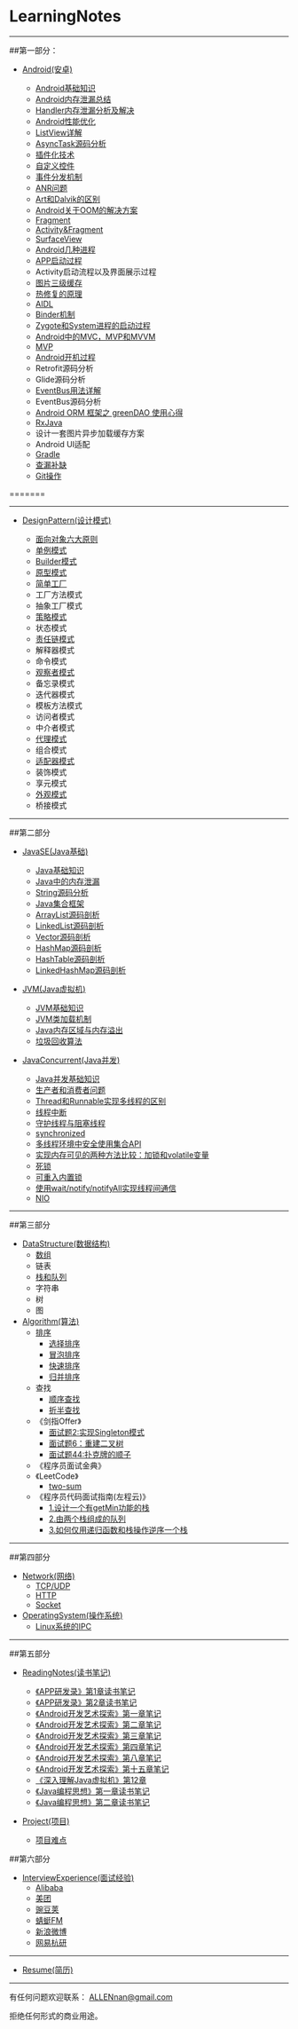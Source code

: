 # LearningNotes
  ---

##第一部分：

* [Android(安卓)](https://github.com/ALLENnan/LearningNotes/tree/master/Part1/Android)

    * [Android基础知识](https://github.com/ALLENnan/LearningNotes/blob/master/Part1/Android/Android基础知识.md)
 	* [Android内存泄漏总结](https://github.com/ALLENnan/LearningNotes/blob/master/Part1/Android/Android内存泄漏总结.md)
 	* [Handler内存泄漏分析及解决](https://github.com/ALLENnan/LearningNotes/blob/master/Part1/Android/Handler内存泄漏分析及解决.md)
 	* [Android性能优化](https://github.com/ALLENnan/LearningNotes/blob/master/Part1/Android/Android性能优化.md)
  	* [ListView详解](https://github.com/ALLENnan/LearningNotes/blob/master/Part1/Android/Listview详解.md)
 	* [AsyncTask源码分析](https://github.com/ALLENnan/LearningNotes/blob/master/Part1/Android/Asynctask源码分析.md)
 	* [插件化技术](https://github.com/ALLENnan/LearningNotes/blob/master/Part1/Android/插件化技术学习.md)
 	* [自定义控件](https://github.com/ALLENnan/LearningNotes/blob/master/Part1/Android/自定义控件.md)
 	* [事件分发机制](http://www.jianshu.com/p/e99b5e8bd67b)
 	* [ANR问题](https://github.com/ALLENnan/LearningNotes/blob/master/Part1/Android/ANR问题.md)
 	* [Art和Dalvik的区别](https://github.com/ALLENnan/LearningNotes/blob/master/Part1/Android/Art和Dalvik区别.md)
 	* [Android关于OOM的解决方案](https://github.com/ALLENnan/LearningNotes/blob/master/Part1/Android/Android关于oom的解决方案.md)
 	* [Fragment](https://github.com/ALLENnan/LearningNotes/blob/master/Part1/Android/Fragment.md)
	* [Activity&Fragment](https://github.com/xxv/android-lifecycle)
 	* [SurfaceView](https://github.com/ALLENnan/LearningNotes/blob/master/Part1/Android/SurfaceView.md)
 	* [Android几种进程](https://github.com/ALLENnan/LearningNotes/blob/master/Part1/Android/Android几种进程.md)
 	* [APP启动过程](https://github.com/ALLENnan/LearningNotes/blob/master/Part1/Android/APP启动过程.md)
 	* Activity启动流程以及界面展示过程
 	* [图片三级缓存](https://github.com/ALLENnan/LearningNotes/blob/master/Part1/Android/Android图片中的三级缓存.md)
 	* [热修复的原理](https://github.com/ALLENnan/LearningNotes/blob/master/Part1/Android/热修复技术.md)
 	* [AIDL](https://github.com/ALLENnan/LearningNotes/blob/master/Part1/Android/AIDL.md)
 	* [Binder机制](https://github.com/ALLENnan/LearningNotes/blob/master/Part1/Android/Binder机制.md)
 	* [Zygote和System进程的启动过程](https://github.com/ALLENnan/LearningNotes/blob/master/Part1/Android/Zygote和System进程的启动过程.md)
 	* [Android中的MVC，MVP和MVVM](https://github.com/ALLENnan/LearningNotes/blob/master/Part1/Android/MVC%2CMVP%2CMVVM的区别.md)
 	* [MVP](https://github.com/ALLENnan/LearningNotes/blob/master/Part1/Android/MVP.md)
 	* [Android开机过程](https://github.com/ALLENnan/LearningNotes/blob/master/Part1/Android/Android开机过程.md)
 	* Retrofit源码分析
 	* Glide源码分析
 	* [EventBus用法详解](https://github.com/ALLENnan/LearningNotes/blob/master/Part1/Android/EventBus用法详解.md)
 	* EventBus源码分析
 	* [Android ORM 框架之 greenDAO 使用心得](http://www.open-open.com/lib/view/open1438065400878.html)
 	* [RxJava](http://gank.io/post/560e15be2dca930e00da1083)
 	* 设计一套图片异步加载缓存方案
 	* Android UI适配
 	* [Gradle](http://wuxiaolong.me/categories/Gradle/)
 	* [查漏补缺](https://github.com/ALLENnan/LearningNotes/blob/master/Part1/Android/查漏补缺.md)
 	* [Git操作](https://github.com/ALLENnan/LearningNotes/blob/master/Part1/Android/Git操作.md)
 	
=======

---
 
* [DesignPattern(设计模式)](https://github.com/ALLENnan/LearningNotes/tree/master/Part1/DesignPattern)
 
 
 	* [面向对象六大原则](https://github.com/ALLENnan/LearningNotes/blob/master/Part1/DesignPattern/常见的面向对象设计原则.md)
 	* [单例模式](https://github.com/ALLENnan/LearningNotes/blob/master/Part1/DesignPattern/单例模式.md)
 	* [Builder模式](https://github.com/ALLENnan/LearningNotes/blob/master/Part1/DesignPattern/Builder模式.md)
 	* [原型模式](https://github.com/ALLENnan/LearningNotes/blob/master/Part1/DesignPattern/原型模式.md)
 	* [简单工厂](https://github.com/ALLENnan/LearningNotes/blob/master/Part1/DesignPattern/简单工厂.md)
 	* 工厂方法模式
 	* 抽象工厂模式
 	* [策略模式](https://github.com/ALLENnan/LearningNotes/blob/master/Part1/DesignPattern/策略模式.md)
 	* 状态模式
 	* [责任链模式](https://github.com/ALLENnan/LearningNotes/blob/master/Part1/DesignPattern/责任链模式.md)
 	* 解释器模式
 	* 命令模式
	* [观察者模式](https://github.com/ALLENnan/LearningNotes/blob/master/Part1/DesignPattern/观察者模式.md)
 	* 备忘录模式
 	* 迭代器模式
 	* 模板方法模式
 	* 访问者模式
 	* 中介者模式
 	* [代理模式](https://github.com/ALLENnan/LearningNotes/blob/master/Part1/DesignPattern/代理模式.md)
 	* 组合模式
 	* [适配器模式](https://github.com/ALLENnan/LearningNotes/blob/master/Part1/DesignPattern/适配器模式.md)
 	* 装饰模式
 	* 享元模式
 	* [外观模式](https://github.com/ALLENnan/LearningNotes/blob/master/Part1/DesignPattern/外观模式.md)
 	* 桥接模式

 	

 
 ---
 
##第二部分
 
* [JavaSE(Java基础)](https://github.com/ALLENnan/LearningNotes/tree/master/Part2/JavaSE)
	* [Java基础知识](https://github.com/ALLENnan/LearningNotes/blob/master/Part2/JavaSE/Java基础知识.md)
	* [Java中的内存泄漏](https://github.com/ALLENnan/LearningNotes/blob/master/Part2/JavaSE/Java中的内存泄漏.md)
	* [String源码分析](https://github.com/ALLENnan/LearningNotes/blob/master/Part2/JavaSE/String源码分析.md)
	* [Java集合框架](https://github.com/ALLENnan/LearningNotes/blob/master/Part2/JavaSE/Java集合框架.md)
	* [ArrayList源码剖析](https://github.com/ALLENnan/LearningNotes/blob/master/Part2/JavaSE/ArrayList源码剖析.md)
	* [LinkedList源码剖析](https://github.com/ALLENnan/LearningNotes/blob/master/Part2/JavaSE/LinkedList源码剖析.md)
	* [Vector源码剖析](https://github.com/ALLENnan/LearningNotes/blob/master/Part2/JavaSE/Vector源码剖析.md)
	* [HashMap源码剖析](https://github.com/ALLENnan/LearningNotes/blob/master/Part2/JavaSE/HashMap源码剖析.md)
	* [HashTable源码剖析](https://github.com/ALLENnan/LearningNotes/blob/master/Part2/JavaSE/HashTable源码剖析.md)
	* [LinkedHashMap源码剖析](https://github.com/ALLENnan/LearningNotes/blob/master/Part2/JavaSE/LinkedHashMap源码剖析.md)
	
	
* [JVM(Java虚拟机)](https://github.com/ALLENnan/LearningNotes/tree/master/Part2/JVM)
	* [JVM基础知识](https://github.com/ALLENnan/LearningNotes/blob/master/Part2/JVM/JVM.md)
	* [JVM类加载机制](https://github.com/ALLENnan/LearningNotes/blob/master/Part2/JVM/JVM类加载机制.md)
	* [Java内存区域与内存溢出](https://github.com/ALLENnan/LearningNotes/blob/master/Part2/JVM/Java内存区域与内存溢出.md)
	* [垃圾回收算法](https://github.com/ALLENnan/LearningNotes/blob/master/Part2/JVM/垃圾回收算法.md)
* [JavaConcurrent(Java并发)](https://github.com/ALLENnan/LearningNotes/blob/master/Part2/JavaConcurrent/Java并发.md)
	* [Java并发基础知识](https://github.com/ALLENnan/LearningNotes/blob/master/Part2/JavaConcurrent/Java并发基础知识.md)
	* [生产者和消费者问题](https://github.com/ALLENnan/LearningNotes/blob/master/Part2/JavaConcurrent/生产者和消费者问题.md)
	* [Thread和Runnable实现多线程的区别](https://github.com/ALLENnan/LearningNotes/blob/master/Part2/JavaConcurrent/Thread和Runnable实现多线程的区别.md)	 
	* [线程中断](https://github.com/ALLENnan/LearningNotes/blob/master/Part2/JavaConcurrent/线程中断.md)
	* [守护线程与阻塞线程](https://github.com/ALLENnan/LearningNotes/blob/master/Part2/JavaConcurrent/守护线程与阻塞线程.md)
	* [synchronized](https://github.com/ALLENnan/LearningNotes/blob/master/Part2/JavaConcurrent/Synchronized.md)
	* [多线程环境中安全使用集合API](https://github.com/ALLENnan/LearningNotes/blob/master/Part2/JavaConcurrent/多线程环境中安全使用集合API.md)
	* [实现内存可见的两种方法比较：加锁和volatile变量](https://github.com/ALLENnan/LearningNotes/blob/master/Part2/JavaConcurrent/实现内存可见的两种方法比较：加锁和volatile变量.md)
	* [死锁](https://github.com/ALLENnan/LearningNotes/blob/master/Part2/JavaConcurrent/死锁.md)
	* [可重入内置锁](https://github.com/ALLENnan/LearningNotes/blob/master/Part2/JavaConcurrent/可重入内置锁.md)
	* [使用wait/notify/notifyAll实现线程间通信](https://github.com/ALLENnan/LearningNotes/blob/master/Part2/JavaConcurrent/使用wait:notify:notifyall实现线程间通信.md)
	* [NIO](https://github.com/ALLENnan/LearningNotes/blob/master/Part2/JavaConcurrent/NIO.md)
 
 ---
 
 
##第三部分
 
 * [DataStructure(数据结构)](https://github.com/ALLENnan/LearningNotes/tree/master/Part3/DataStructure)
 	* [数组](https://github.com/ALLENnan/LearningNotes/blob/master/Part3/DataStructure/数组.md)
 	* 链表
 	* [栈和队列](https://github.com/ALLENnan/LearningNotes/blob/master/Part3/DataStructure/栈和队列.md)
 	* 字符串
 	* 树
 	* 图
 * [Algorithm(算法)]()
 	* [排序](https://github.com/anAngryAnt/LearningNotes/tree/master/Part3/Algorithm/Sort)
        * [选择排序](https://github.com/anAngryAnt/LearningNotes/tree/master/Part3/Algorithm/Sort/选择排序.md)
        * [冒泡排序](https://github.com/anAngryAnt/LearningNotes/tree/master/Part3/Algorithm/Sort/冒泡排序.md)
        * [快速排序](https://github.com/anAngryAnt/LearningNotes/tree/master/Part3/Algorithm/Sort/快速排序.md)
        * [归并排序](https://github.com/anAngryAnt/LearningNotes/tree/master/Part3/Algorithm/Sort/归并排序.md)
 	* 查找
 		* [顺序查找](https://github.com/ALLENnan/LearningNotes/blob/master/Part3/Algorithm/Lookup/顺序查找.md)
 		* [折半查找](https://github.com/ALLENnan/LearningNotes/blob/master/Part3/Algorithm/Lookup/折半查找.md)
 	* 《剑指Offer》
 		* [面试题2:实现Singleton模式](https://github.com/ALLENnan/LearningNotes/blob/master/Part3/Algorithm/剑指Offer/1.七种方式实现singleton模式.md)
 		* [面试题6：重建二叉树](https://github.com/ALLENnan/LearningNotes/blob/master/Part3/Algorithm/剑指Offer/面试题6：重建二叉树.md)
 		* [面试题44:扑克牌的顺子](https://github.com/ALLENnan/LearningNotes/blob/master/Part3/Algorithm/剑指Offer/面试题44：扑克牌的顺子.md)
 	* 《程序员面试金典》
 	* 《LeetCode》
 		* [two-sum](https://github.com/ALLENnan/LearningNotes/blob/master/Part3/Algorithm/LeetCode/two-sum.md)
 	* 《程序员代码面试指南(左程云)》
 		* [1.设计一个有getMin功能的栈](https://github.com/ALLENnan/LearningNotes/blob/master/Part3/Algorithm/程序员代码面试指南(左程云)/1.设计一个有getMin功能的栈.md)
 		* [2.由两个栈组成的队列](https://github.com/ALLENnan/LearningNotes/blob/master/Part3/Algorithm/程序员代码面试指南(左程云)/2.由两个栈组成的队列.md)
 		* [3.如何仅用递归函数和栈操作逆序一个栈](https://github.com/ALLENnan/LearningNotes/blob/master/Part3/Algorithm/程序员代码面试指南(左程云)/3.如何仅用递归函数和栈操作逆序一个栈.md)

 ---

##第四部分

 * [Network(网络)](https://github.com/ALLENnan/LearningNotes/tree/master/Part4/Network)
 	* [TCP/UDP](https://github.com/ALLENnan/LearningNotes/blob/master/Part4/Network/TCP与UDP.md)
 	* [HTTP](https://github.com/ALLENnan/LearningNotes/blob/master/Part4/Network/Http协议.md)
 	* [Socket](https://github.com/ALLENnan/LearningNotes/blob/master/Part4/Network/Socket.md)
 * [OperatingSystem(操作系统)](https://github.com/ALLENnan/LearningNotes/blob/master/Part4/OperatingSystem/操作系统.md)
 	* [Linux系统的IPC](https://github.com/ALLENnan/LearningNotes/blob/master/Part4/OperatingSystem/Linux系统的IPC.md)
 	

---

  
##第五部分
  
 * [ReadingNotes(读书笔记)](https://github.com/ALLENnan/LearningNotes/tree/master/Part5/ReadingNotes)
 	* [《APP研发录》第1章读书笔记](https://github.com/ALLENnan/LearningNotes/blob/master/Part5/ReadingNotes/《APP研发录》第1章读书笔记.md)
 	* [《APP研发录》第2章读书笔记](https://github.com/ALLENnan/LearningNotes/blob/master/Part5/ReadingNotes/《APP研发录》第2章读书笔记.md)
 	* [《Android开发艺术探索》第一章笔记](https://github.com/ALLENnan/LearningNotes/blob/master/Part5/ReadingNotes/《Android开发艺术探索》第一章笔记.md)
 	* [《Android开发艺术探索》第二章笔记](https://github.com/ALLENnan/LearningNotes/blob/master/Part5/ReadingNotes/《Android开发艺术探索》第二章笔记.md)
 	* [《Android开发艺术探索》第三章笔记](https://github.com/ALLENnan/LearningNotes/blob/master/Part5/ReadingNotes/《Android开发艺术探索》第三章笔记.md)
 	* [《Android开发艺术探索》第四章笔记](https://github.com/ALLENnan/LearningNotes/blob/master/Part5/ReadingNotes/《Android开发艺术探索》第四章笔记.md)
 	* [《Android开发艺术探索》第八章笔记](https://github.com/ALLENnan/LearningNotes/blob/master/Part5/ReadingNotes/《Android开发艺术探索》第八章笔记.md)
 	* [《Android开发艺术探索》第十五章笔记](https://github.com/ALLENnan/LearningNotes/blob/master/Part5/ReadingNotes/《Android开发艺术探索》第十五章笔记.md)
 	* [《深入理解Java虚拟机》第12章](https://github.com/ALLENnan/LearningNotes/blob/master/Part5/ReadingNotes/《深入理解java虚拟机》第12章.md)
 	* [《Java编程思想》第一章读书笔记](https://github.com/ALLENnan/LearningNotes/blob/master/Part5/ReadingNotes/《Java编程思想》第一章读书笔记.md)
 	* [《Java编程思想》第二章读书笔记](https://github.com/ALLENnan/LearningNotes/blob/master/Part5/ReadingNotes/《Java编程思想》第二章读书笔记.md)
 	
 	
* [Project(项目)](https://github.com/ALLENnan/LearningNotes/tree/master/Part5/Project)
 	* [项目难点](https://github.com/ALLENnan/LearningNotes/blob/master/Part5/Project/项目.md)
  
##第六部分
 
 * [InterviewExperience(面试经验)](https://github.com/ALLENnan/LearningNotes/tree/master/Part6/InterviewExperience)
 	* [Alibaba](https://github.com/ALLENnan/LearningNotes/blob/master/Part6/InterviewExperience/Alibaba.md)
 	* [美团](https://github.com/ALLENnan/LearningNotes/blob/master/Part6/InterviewExperience/美团.md)
 	* [豌豆荚](https://github.com/ALLENnan/LearningNotes/blob/master/Part6/InterviewExperience/豌豆荚.md)
 	* [蜻蜓FM](https://github.com/ALLENnan/LearningNotes/blob/master/Part6/InterviewExperience/蜻蜓FM.md)
 	* [新浪微博](https://github.com/ALLENnan/LearningNotes/blob/master/Part6/InterviewExperience/新浪微博.md)
 	* [网易杭研](https://github.com/ALLENnan/LearningNotes/blob/master/Part6/InterviewExperience/网易杭研.md)

---
 	
 * [Resume(简历)](https://github.com/ALLENnan/LearningNotes/tree/master/Part6)

 
---
 
有任何问题欢迎联系：
ALLENnan@gmail.com

拒绝任何形式的商业用途。
  
